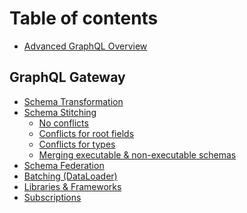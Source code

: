 # Table of contents

* [Advanced GraphQL Overview](README.md)

## GraphQL Gateway

* [Schema Transformation](./graphql-gateway/schema-transformation.md)
* [Schema Stitching](./graphql-gateway/schema-stitching.md)
  * [No conflicts](./graphql-gateway/schema-stitching/ex1.md)
  * [Conflicts for root fields](./graphql-gateway/schema-stitching/ex2.md)
  * [Conflicts for types](./graphql-gateway/schema-stitching/ex3.md)
  * [Merging executable & non-executable schemas](./graphql-gateway/schema-stitching/ex4.md)
* [Schema Federation](./graphql-gateway/schema-federation.md)
* [Batching (DataLoader)](./graphql-gateway/batching-dataloader.md)
* [Libraries & Frameworks](./graphql-gateway/libraries-frameworks.md)
* [Subscriptions](./graphql-gateway/subscriptions.md)

<!-- 
## Subscriptions

* [Architecture]()
* [Protocols]()

## Best Practices

* [Tooling]()
* [GraphQL Database]()
* [HTTP Handling]()
* [Server-side GraphQL]()
* [Pagination]()
* [Error Handling]()
* [File Upload]()
* Codegen

## Experimental

* [Semantic web]()
* [Live Queries]() 
* [Custom Directives]()
-->